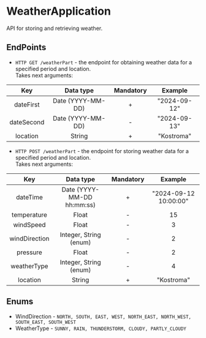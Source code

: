 # WeatherApplication
API for storing and retrieving weather.

## EndPoints

+ ``HTTP GET /weatherPart`` - the endpoint for obtaining weather data for a specified period and location.<br>
Takes next arguments:

|    Key     |     Data type     | Mandatory |    Example    |
|:----------:|:-----------------:|:---------:|:-------------:|
| dateFirst  | Date (YYYY-MM-DD) |     +     | "2024-09-12"  |
| dateSecond | Date (YYYY-MM-DD) |     -     | "2024-09-13"  |
|  location  |      String       |     +     |  "Kostroma"   |

+ ``HTTP POST /weatherPart`` - the endpoint for storing weather data for a specified period and location.<br>
  Takes next arguments:

|      Key      |         Data type          | Mandatory |        Example        |
|:-------------:|:--------------------------:|:---------:|:---------------------:|
|   dateTime    | Date (YYYY-MM-DD hh:mm:ss) |     +     | "2024-09-12 10:00:00" |
|  temperature  |           Float            |     -     |          15           |
|   windSpeed   |           Float            |     -     |           3           |
| windDirection |   Integer, String (enum)   |     -     |           2           |
|   pressure    |           Float            |     -     |           2           |
|  weatherType  |   Integer, String (enum)   |     -     |           4           |
|   location    |           String           |     +     |      "Kostroma"       |

## Enums
+ WindDirection - ``NORTH, SOUTH, EAST, WEST, NORTH_EAST, NORTH_WEST, SOUTH_EAST, SOUTH_WEST``
+ WeatherType - ``SUNNY, RAIN, THUNDERSTORM, CLOUDY, PARTLY_CLOUDY``